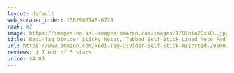 ```yaml
---
layout: default 
﻿web_scraper_order: 1582906748-6720
rank: #2
image: https://images-na.ssl-images-amazon.com/images/I/81nia28xsOL.jpg
title: Redi-Tag Divider Sticky Notes, Tabbed Self-Stick Lined Note Pad, 60 Ruled Notes, 4 x 6 Inches,…
url: https://www.amazon.com/Redi-Tag-Divider-Self-Stick-Assorted-29500/dp/B00ED3GU1I/ref=zg_mw_office-products_2?_encoding=UTF8&psc=1&refRID=P0ECJQ11PPCC8ZJ2K329
reviews: 4.7 out of 5 stars
price: $4.85 
---
```

